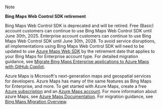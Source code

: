 > [!NOTE]
> **Bing Maps Web Control SDK retirement**
>
> Bing Maps Web Control SDK is deprecated and will be retired. Free (Basic) account customers can continue to use Bing Maps Web Control SDK until June 30th, 2025. Enterprise account customers can continue to use Bing Maps Web Control SDK until June 30th, 2028. To avoid service disruptions, all implementations using Bing Maps Web Control SDK will need to be updated to use [Azure Maps Web SDK](/azure/azure-maps/how-to-use-map-control) by the retirement date that applies to your Bing Maps for Enterprise account type. For detailed migration guidance, see [Migrate Bing Maps Enterprise applications to Azure Maps with GitHub Copilot](/azure/azure-maps/migrate-help-using-copilot).
>
> Azure Maps is Microsoft's next-generation maps and geospatial services for developers. Azure Maps has many of the same features as Bing Maps for Enterprise, and more. To get started with Azure Maps, create a free [Azure subscription](https://azure.microsoft.com/free) and an [Azure Maps account](/azure/azure-maps/how-to-manage-account-keys#create-a-new-account). For more information about azure Maps, see [Azure Maps Documentation](/azure/azure-maps/). For migration guidance, see [Bing Maps Migration Overview](/azure/azure-maps/migrate-bing-maps-overview).
